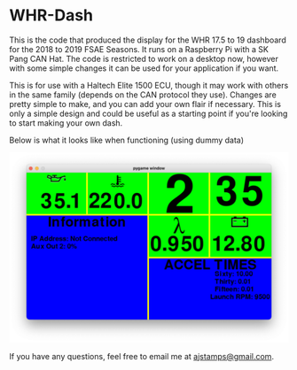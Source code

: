 # WHR-Dash

This is the code that produced the display for the WHR 17.5 to 19 dashboard for the 2018 to 2019 FSAE Seasons. It runs on a Raspberry Pi with a SK Pang CAN Hat. The code is restricted to work on a desktop now, however with some simple changes it can be used for your application if you want. 

This is for use with a Haltech Elite 1500 ECU, though it may work with others in the same family (depends on the CAN protocol they use). Changes are pretty simple to make, and you can add your own flair if necessary. This is only a simple design and could be useful as a starting point if you're looking to start making your own dash. 

Below is what it looks like when functioning (using dummy data)

![Image of Dashboard](https://github.com/ajstamps/WHR-Dash/blob/master/Pictures/Dash%20Example.png)

If you have any questions, feel free to email me at [ajstamps@gmail.com](mailto:ajstamps@gmail.com).
